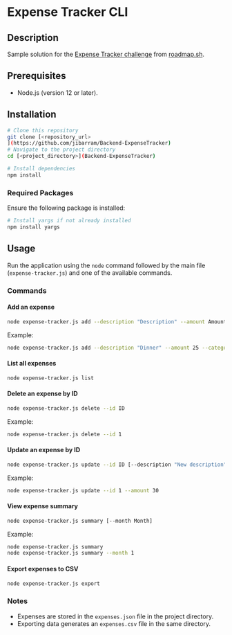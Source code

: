 # Expense Tracker CLI

## Description
Sample solution for the [Expense Tracker challenge](https://roadmap.sh/projects/expense-tracker) from [roadmap.sh](https://roadmap.sh).

## Prerequisites
- Node.js (version 12 or later).

## Installation
```bash
# Clone this repository
git clone [<repository_url>
](https://github.com/jibarram/Backend-ExpenseTracker)
# Navigate to the project directory
cd [<project_directory>](Backend-ExpenseTracker)

# Install dependencies
npm install
```

### Required Packages
Ensure the following package is installed:
```bash
# Install yargs if not already installed
npm install yargs
```

## Usage
Run the application using the `node` command followed by the main file (`expense-tracker.js`) and one of the available commands.

### Commands

#### Add an expense
```bash
node expense-tracker.js add --description "Description" --amount Amount [--category "Category"]
```
Example:
```bash
node expense-tracker.js add --description "Dinner" --amount 25 --category "Food"
```

#### List all expenses
```bash
node expense-tracker.js list
```

#### Delete an expense by ID
```bash
node expense-tracker.js delete --id ID
```
Example:
```bash
node expense-tracker.js delete --id 1
```

#### Update an expense by ID
```bash
node expense-tracker.js update --id ID [--description "New description"] [--amount NewAmount] [--category "New category"]
```
Example:
```bash
node expense-tracker.js update --id 1 --amount 30
```

#### View expense summary
```bash
node expense-tracker.js summary [--month Month]
```
Example:
```bash
node expense-tracker.js summary
node expense-tracker.js summary --month 1
```

#### Export expenses to CSV
```bash
node expense-tracker.js export
```

### Notes
- Expenses are stored in the `expenses.json` file in the project directory.
- Exporting data generates an `expenses.csv` file in the same directory.


